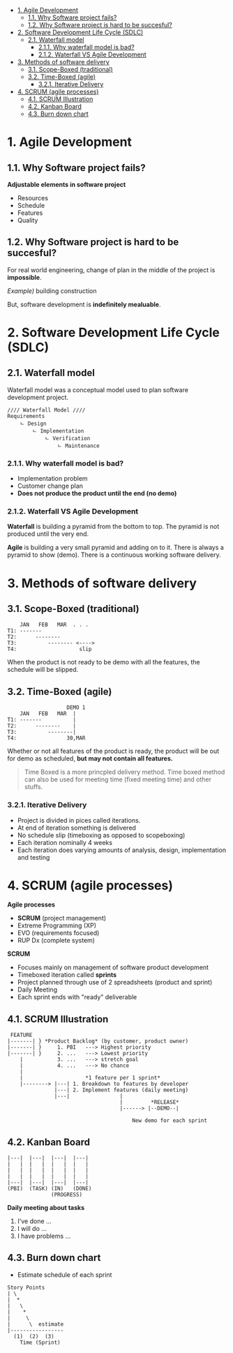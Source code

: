 
<!-- TOC -->

- [1. Agile Development](#1-agile-development)
    - [1.1. Why Software project fails?](#11-why-software-project-fails)
    - [1.2. Why Software project is hard to be succesful?](#12-why-software-project-is-hard-to-be-succesful)
- [2. Software Development Life Cycle (SDLC)](#2-software-development-life-cycle-sdlc)
    - [2.1. Waterfall model](#21-waterfall-model)
        - [2.1.1. Why waterfall model is bad?](#211-why-waterfall-model-is-bad)
        - [2.1.2. Waterfall VS Agile Development](#212-waterfall-vs-agile-development)
- [3. Methods of software delivery](#3-methods-of-software-delivery)
    - [3.1. Scope-Boxed (traditional)](#31-scope-boxed-traditional)
    - [3.2. Time-Boxed (agile)](#32-time-boxed-agile)
        - [3.2.1. Iterative Delivery](#321-iterative-delivery)
- [4. SCRUM (agile processes)](#4-scrum-agile-processes)
    - [4.1. SCRUM Illustration](#41-scrum-illustration)
    - [4.2. Kanban Board](#42-kanban-board)
    - [4.3. Burn down chart](#43-burn-down-chart)

<!-- /TOC -->

# 1. Agile Development

## 1.1. Why Software project fails?
**Adjustable elements in software project**
* Resources
* Schedule
* Features
* Quality

## 1.2. Why Software project is hard to be succesful?
For real world engineering, change of plan in the middle of the project is **impossible**.

*Example)* building construction

But, software development is **indefinitely mealuable**. 

# 2. Software Development Life Cycle (SDLC)

## 2.1. Waterfall model 
Waterfall model was a conceptual model used to plan software development project. 

```
//// Waterfall Model ////
Requirements
    ㄴ Design
        ㄴ Implementation
            ㄴ Verification
                ㄴ Maintenance
```

### 2.1.1. Why waterfall model is bad?
* Implementation problem
* Customer change plan
* **Does not produce the product until the end (no demo)**

### 2.1.2. Waterfall VS Agile Development
**Waterfall** is building a pyramid from the bottom to top. The pyramid is not produced until the very end. 

**Agile** is building a very small pyramid and adding on to it. There is always a pyramid to show (demo). There is a continuous working software delivery.

# 3. Methods of software delivery
## 3.1. Scope-Boxed (traditional)
```
    JAN   FEB   MAR  . . . 
T1: -------
T2:      --------     
T3:          -------- <---->
T4:                    slip 
```
When the product is not ready to be demo with all the features, the schedule will be slipped.

## 3.2. Time-Boxed (agile)
```
                   DEMO 1
    JAN   FEB   MAR  |
T1: -------          |
T2:      --------    |
T3:          --------|
T4:                30,MAR
```
Whether or not all features of the product is ready, the product will be out for demo as scheduled, **but may not contain all features.**

> Time Boxed is a more princpled delivery method. Time boxed method can also be used for meeting time (fixed meeting time) and other stuffs. 

### 3.2.1. Iterative Delivery
* Project is divided in pices called iterations.
* At end of iteration something is delivered
* No schedule slip (timeboxing as opposed to scopeboxing)
* Each iteration nominally 4 weeks
* Each iteration does varying amounts of analysis, design, implementation and testing

# 4. SCRUM (agile processes)
**Agile processes**
* **SCRUM** (project management)
* Extreme Programming (XP)
* EVO (requirements focused)
* RUP Dx (complete system)

**SCRUM**
* Focuses mainly on management of software product development
* Timeboxed iteration called **sprints**
* Project planned through use of 2 spreadsheets (product and sprint)
* Daily Meeting 
* Each sprint ends with "ready" deliverable

## 4.1. SCRUM Illustration
```
 FEATURE  
|-------| } *Product Backlog* (by customer, product owner)
|-------| }     1. PBI   ---> Highest priority
|-------| }     2. ...   ---> Lowest priority
    |           3. ...   ---> stretch goal
    |           4. ...   ---> No chance
    |
    |                    *1 feature per 1 sprint*
    |--------> |---| 1. Breakdown to features by developer
               |---| 2. Implement features (daily meeting)
               |---|                |
                                    |         *RELEASE*
                                    |------> |--DEMO--| 
                                        
                                        New demo for each sprint
```
## 4.2. Kanban Board
```
|---|  |---|  |---|  |---| 
|   |  |   |  |   |  |   |
|   |  |   |  |   |  |   |
|   |  |   |  |   |  |   |
|---|  |---|  |---|  |---| 
(PBI)  (TASK) (IN)   (DONE)
              (PROGRESS)
```
**Daily meeting about tasks**
1. I've done ...
2. I will do ...
3. I have problems ...

## 4.3. Burn down chart
* Estimate schedule of each sprint
```
Story Points
| \
|  *
|   \
|    *  
|     \
|      \  estimate
|-----------------
  (1)  (2)  (3)
    Time (Sprint)
```
